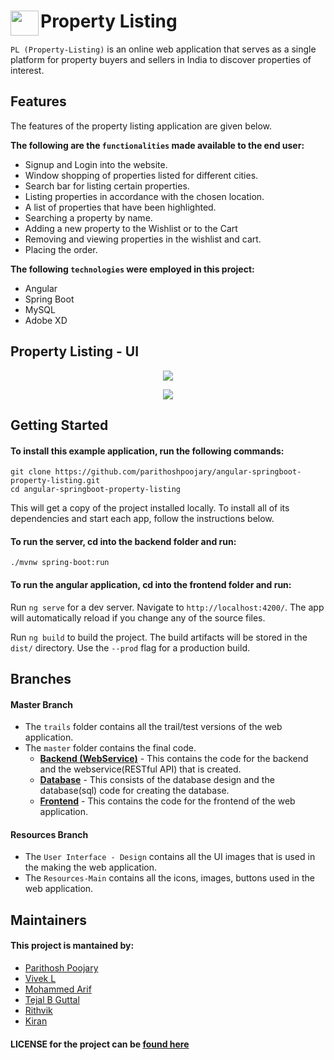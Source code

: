 # <img src="https://raw.githubusercontent.com/parithoshpoojary/property-listing/resources/Resources%20-%20Main/Images/Logo.png" width="45" height="40" align="left">  Property Listing

`PL (Property-Listing)` is an online web application that serves as a single platform for property buyers and sellers in India to discover properties of interest.

## Features 
The features of the property listing application are given below. 

**The following are the `functionalities` made available to the end user:**
* Signup and Login into the website.
* Window shopping of properties listed for different cities.
* Search bar for listing certain properties.
* Listing properties in accordance with the chosen location.
* A list of properties that have been highlighted. 
* Searching a property by name.
* Adding a new property to the Wishlist or to the Cart 
* Removing and viewing properties in the wishlist and cart.
* Placing the order.

**The following `technologies` were employed in this project:**
* Angular
* Spring Boot
* MySQL
* Adobe XD

## Property Listing - UI

<p align="center">
  <img src="https://raw.githubusercontent.com/parithoshpoojary/property-listing/resources/User%20Interface%20-%20Design/UI%20Desgins/GIT%20UI.png">
</p>

<p align="center">
  <img src="https://raw.githubusercontent.com/parithoshpoojary/property-listing/resources/User%20Interface%20-%20Design/UI%20Desgins/UI%20-%20Github.png">
</p>


## Getting Started

#### To install this example application, run the following commands:

```
git clone https://github.com/parithoshpoojary/angular-springboot-property-listing.git
cd angular-springboot-property-listing
```

This will get a copy of the project installed locally. To install all of its dependencies and start each app, follow the instructions below.

#### To run the server, cd into the backend folder and run:

```
./mvnw spring-boot:run
```
#### To run the angular application, cd into the frontend folder and run:

Run `ng serve` for a dev server. Navigate to `http://localhost:4200/`. The app will automatically reload if you change any of the source files.

Run `ng build` to build the project. The build artifacts will be stored in the `dist/` directory. Use the `--prod` flag for a production build.

## Branches

#### Master Branch
* The `trails` folder contains all the trail/test versions of the web application.
* The `master` folder contains the final code.
  * **[Backend (WebService)](https://github.com/parithoshpoojary/property-listing/tree/master/master/back-end%20(webservice))** - This contains the code for the backend and the webservice(RESTful API) that is created. 
  * **[Database](https://github.com/parithoshpoojary/property-listing/blob/master/master/database)** - This consists of the database design and the database(sql) code for creating the database.
  * **[Frontend](https://github.com/parithoshpoojary/property-listing/tree/master/master/front-end)** - This contains the code for the frontend of the web application.
  
#### Resources Branch
* The `User Interface - Design` contains all the UI images that is used in the making the web application.
* The `Resources-Main` contains all the icons, images, buttons used in the web application.


## Maintainers
#### This project is mantained by:
* [Parithosh Poojary](https://github.com/parithoshpoojary)
* [Vivek L](https://github.com/vivek-zanee)
* [Mohammed Arif](https://github.com/arifnagauri)
* [Tejal B Guttal](https://github.com/KeerthiGuttal)
* [Rithvik](https://github.com/rithvik1499)
* [Kiran](https://github.com/Kiran-s9)

#### LICENSE for the project can be [found here](LICENSE)
